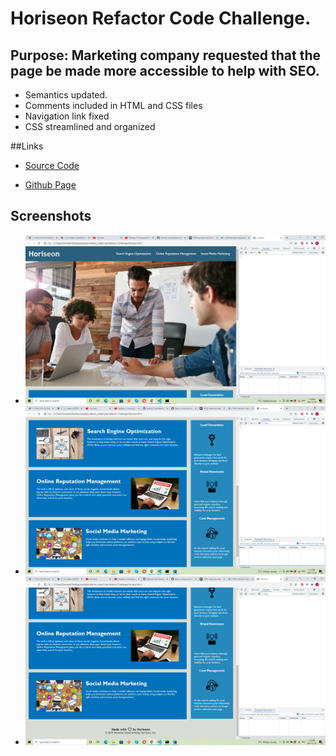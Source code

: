 # Horiseon Refactor Code Challenge.

## Purpose: Marketing company requested that the page be made more accessible to help with SEO.
* Semantics updated.
* Comments included in HTML and CSS files
* Navigation link fixed
* CSS streamlined and organized

##Links
* [Source Code](https://github.com/somaiahuthappa/Code-Refactor-Challenge)

* [Github Page](https://somaiahuthappa.github.io/Code-Refactor-Challenge/)

## Screenshots
- ![This a screenshot](/assets/images/Screenshot_1.png)
- ![This a screenshot](/assets/images/Screenshot_2.png)
- ![This a screenshot](/assets/images/Screenshot_3.png)

